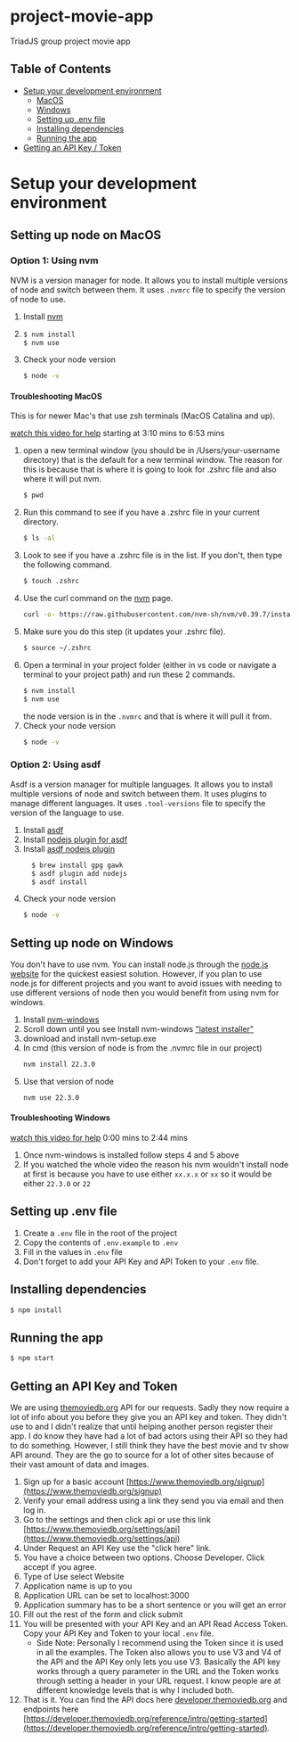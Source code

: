 # project-movie-app
TriadJS group project movie app

## Table of Contents

- [Setup your development environment](#setup-your-development-environment)
    - [MacOS](#setting-up-node-on-macos)
    - [Windows](#setting-up-node-on-windows)
    - [Setting up .env file](#setting-up-env-file)
    - [Installing dependencies](#installing-dependencies)
    - [Running the app](#running-the-app)
- [Getting an API Key / Token](#getting-an-api-key--token)


# Setup your development environment

## Setting up node on MacOS

### Option 1: Using nvm

NVM is a version manager for node. It allows you to install multiple versions of node and switch between them.
It uses `.nvmrc` file to specify the version of node to use.

1. Install [nvm](https://github.com/nvm-sh/nvm)
2. ```sh
   $ nvm install
   $ nvm use
    ```
3. Check your node version
    ```sh
    $ node -v
    ```

#### Troubleshooting MacOS

This is for newer Mac's that use zsh terminals (MacOS Catalina and up).

[watch this video for help](https://www.youtube.com/watch?v=S8ovFOnB4Sg&t=190s) starting at 3:10 mins to 6:53 mins

1. open a new terminal window (you should be in /Users/your-username directory) that is the default for a new terminal window. The reason for this is because that is where it is going to look for .zshrc file and also where it will put nvm.
    ```sh
    $ pwd
    ```
2. Run this command to see if you have a .zshrc file in your current directory.
    ```sh
    $ ls -al
    ```
3. Look to see if you have a .zshrc file is in the list. If you don't, then type the following command.
    ```sh
    $ touch .zshrc
    ```
4. Use the curl command on the [nvm](https://github.com/nvm-sh/nvm) page.
    ```sh
    curl -o- https://raw.githubusercontent.com/nvm-sh/nvm/v0.39.7/install.sh | bash
    ```
5. Make sure you do this step (it updates your .zshrc file).
    ```sh
    $ source ~/.zshrc
    ```
6. Open a terminal in your project folder (either in vs code or navigate a terminal to your project path) and run these 2 commands.
    ```sh
    $ nvm install
    $ nvm use
    ``` 
    the node version is in the `.nvmrc` and that is where it will pull it from.
7. Check your node version
    ```sh
    $ node -v
    ```

### Option 2: Using asdf

Asdf is a version manager for multiple languages. It allows you to install multiple versions of node and switch between them.
It uses plugins to manage different languages.  It uses `.tool-versions` file to specify the version of the language to use.

1. Install [asdf](https://asdf-vm.com/guide/getting-started.html)
2. Install [nodejs plugin for asdf](https://github.com/asdf-vm/asdf-nodejs/)
3. Install [asdf nodejs plugin](https://asdf-vm.com/guide/getting-started.html#_4-install-a-plugin) 
    ```sh
      $ brew install gpg gawk
      $ asdf plugin add nodejs
      $ asdf install
    ``` 
4. Check your node version
    ```sh
    $ node -v
    ```

## Setting up node on Windows

You don't have to use nvm. You can install node.js through the [node.js website](https://nodejs.org/en/download/prebuilt-installer) for the quickest easiest solution. However, if you plan to use node.js for different projects and you want to avoid issues with needing to use different versions of node then you would benefit from using nvm for windows.

1. Install [nvm-windows](https://github.com/coreybutler/nvm-windows)
2. Scroll down until you see Install nvm-windows ["latest installer"](https://github.com/coreybutler/nvm-windows/releases)
3. download and install nvm-setup.exe
4. In cmd (this version of node is from the .nvmrc file in our project)
    ```sh
    nvm install 22.3.0 
    ```
5. Use that version of node
    ```sh
    nvm use 22.3.0
    ```
#### Troubleshooting Windows

[watch this video for help](https://www.youtube.com/watch?v=KW7_F-6Vsa8) 0:00 mins to 2:44 mins

1. Once nvm-windows is installed follow steps 4 and 5 above
2. If you watched the whole video the reason his nvm wouldn't install node at first is because you have to use either
    `xx.x.x` or `xx` so it would be either `22.3.0` or `22`

## Setting up .env file

1. Create a `.env` file in the root of the project
2. Copy the contents of `.env.example` to `.env`
3. Fill in the values in `.env` file
4. Don't forget to add your API Key and API Token to your `.env` file.

## Installing dependencies

```sh
$ npm install
```

## Running the app

```sh
$ npm start
```

## Getting an API Key and Token

We are using [themoviedb.org](themoviedb.org) API for our requests. Sadly they now require a lot of info about you before they give you an API key and token. They didn't use to and I didn't realize that until helping another person register their app. I do know they have had a lot of bad actors using their API so they had to do something. However, I still think they have the best movie and tv show API around. They are the go to source for a lot of other sites because of their vast amount of data and images.

1. Sign up for a basic account [https://www.themoviedb.org/signup](https://www.themoviedb.org/signup)
2. Verify your email address using a link they send you via email and then log in.
3. Go to the settings and then click api or use this link [https://www.themoviedb.org/settings/api](https://www.themoviedb.org/settings/api)
4. Under Request an API Key use the "click here" link.
5. You have a choice between two options. Choose Developer. Click accept if you agree.
6. Type of Use select Website 
7. Application name is up to you
8. Application URL can be set to localhost:3000
9. Application summary has to be a short sentence or you will get an error
10. Fill out the rest of the form and click submit
11. You will be presented with your API Key and an API Read Access Token. Copy your API Key and Token to your local `.env` file. 
    - Side Note: Personally I recommend using the Token since it is used in all the examples. The Token also allows you to use V3 and V4 of the API and the API Key only lets you use V3. Basically the API key works through a query parameter in the URL and the Token works through setting a header in your URL request. I know people are at different knowledge levels that is why I included both.
12. That is it. You can find the API docs here [developer.themoviedb.org](https://developer.themoviedb.org/docs/getting-started) and endpoints here [https://developer.themoviedb.org/reference/intro/getting-started](https://developer.themoviedb.org/reference/intro/getting-started).